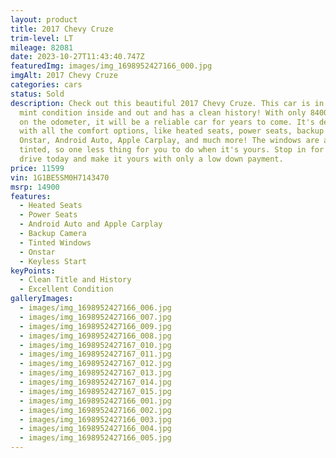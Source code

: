 ```yaml
---
layout: product
title: 2017 Chevy Cruze
trim-level: LT
mileage: 82081
date: 2023-10-27T11:43:40.747Z
featuredImg: images/img_1698952427166_000.jpg
imgAlt: 2017 Chevy Cruze
categories: cars
status: Sold
description: Check out this beautiful 2017 Chevy Cruze. This car is in nearly
  mint condition inside and out and has a clean history! With only 84000 miles
  on the odometer, it will be a reliable car for years to come. It's decked out
  with all the comfort options, like heated seats, power seats, backup camera,
  Onstar, Android Auto, Apple Carplay, and much more! The windows are already
  tinted, so one less thing for you to do when it's yours. Stop in for a test
  drive today and make it yours with only a low down payment.
price: 11599
vin: 1G1BE5SM0H7143470
msrp: 14900
features:
  - Heated Seats
  - Power Seats
  - Android Auto and Apple Carplay
  - Backup Camera
  - Tinted Windows
  - Onstar
  - Keyless Start
keyPoints:
  - Clean Title and History
  - Excellent Condition
galleryImages:
  - images/img_1698952427166_006.jpg
  - images/img_1698952427166_007.jpg
  - images/img_1698952427166_009.jpg
  - images/img_1698952427166_008.jpg
  - images/img_1698952427167_010.jpg
  - images/img_1698952427167_011.jpg
  - images/img_1698952427167_012.jpg
  - images/img_1698952427167_013.jpg
  - images/img_1698952427167_014.jpg
  - images/img_1698952427167_015.jpg
  - images/img_1698952427166_001.jpg
  - images/img_1698952427166_002.jpg
  - images/img_1698952427166_003.jpg
  - images/img_1698952427166_004.jpg
  - images/img_1698952427166_005.jpg
---
```

